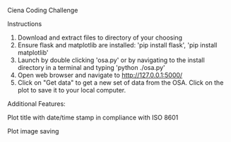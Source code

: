 Ciena Coding Challenge

Instructions
1. Download and extract files to directory of your choosing
2. Ensure flask and matplotlib are installed: 
  'pip install flask', 'pip install matplotlib' 
3. Launch by double clicking 'osa.py' or by navigating to the install directory in a terminal and typing 'python ./osa.py'
4. Open web browser and navigate to http://127.0.0.1:5000/ 
5. Click on "Get data" to get a new set of data from the OSA. Click on the plot to save it to your local computer. 

Additional Features:

Plot title with date/time stamp in compliance with ISO 8601

Plot image saving
